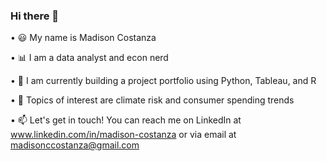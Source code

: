 ### Hi there 👋
 	
• 😃 My name is Madison Costanza

• 📊 I am a data analyst and econ nerd

• 🌱 I am currently building a project portfolio using Python, Tableau, and R

• 🧠 Topics of interest are climate risk and consumer spending trends

• 📫 Let's get in touch! You can reach me on LinkedIn at www.linkedin.com/in/madison-costanza or via email at madisonccostanza@gmail.com
